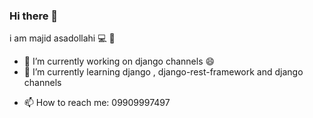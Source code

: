 ### Hi there 👋


<!-- **majid-757/majid-757** is a ✨ _special_ ✨ repository because its `README.md` (this file) appears on your GitHub profile.
 -->
i am majid asadollahi 💻 🐍

- 🔭 I’m currently working on django channels 😄
- 🌱 I’m currently learning django , django-rest-framework and django channels
<!-- - 👯 I’m looking to collaborate on ...
- 🤔 I’m looking for help with ...
- 💬 Ask me about ... -->
- 📫 How to reach me: 09909997497
<!-- - 😄 Pronouns: ...
- ⚡ Fun fact: ...
 -->
